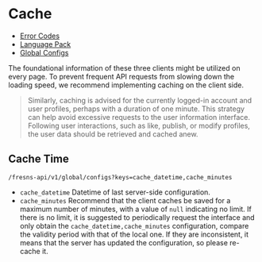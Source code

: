 # Cache

- [Error Codes](error-codes.md)
- [Language Pack](language-pack.md)
- [Global Configs](configs.md)

The foundational information of these three clients might be utilized on every page. To prevent frequent API requests from slowing down the loading speed, we recommend implementing caching on the client side.

> Similarly, caching is advised for the currently logged-in account and user profiles, perhaps with a duration of one minute. This strategy can help avoid excessive requests to the user information interface. Following user interactions, such as like, publish, or modify profiles, the user data should be retrieved and cached anew.

## Cache Time

`/fresns-api/v1/global/configs?keys=cache_datetime,cache_minutes`

- `cache_datetime` Datetime of last server-side configuration.
- `cache_minutes` Recommend that the client caches be saved for a maximum number of minutes, with a value of `null` indicating no limit. If there is no limit, it is suggested to periodically request the interface and only obtain the `cache_datetime,cache_minutes` configuration, compare the validity period with that of the local one. If they are inconsistent, it means that the server has updated the configuration, so please re-cache it.
